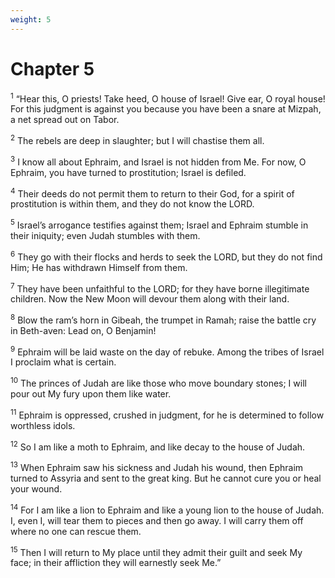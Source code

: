 ```yaml
---
weight: 5
---
```


# Chapter 5

<sup>1</sup> “Hear this, O priests! Take heed, O house of Israel! Give ear, O royal house! For this judgment is against you because you have been a snare at Mizpah, a net spread out on Tabor. 

<sup>2</sup> The rebels are deep in slaughter; but I will chastise them all. 

<sup>3</sup> I know all about Ephraim, and Israel is not hidden from Me. For now, O Ephraim, you have turned to prostitution; Israel is defiled. 

<sup>4</sup> Their deeds do not permit them to return to their God, for a spirit of prostitution is within them, and they do not know the LORD. 

<sup>5</sup> Israel’s arrogance testifies against them; Israel and Ephraim stumble in their iniquity; even Judah stumbles with them. 

<sup>6</sup> They go with their flocks and herds to seek the LORD, but they do not find Him; He has withdrawn Himself from them. 

<sup>7</sup> They have been unfaithful to the LORD; for they have borne illegitimate children. Now the New Moon will devour them along with their land. 

<sup>8</sup> Blow the ram’s horn in Gibeah, the trumpet in Ramah; raise the battle cry in Beth-aven: Lead on, O Benjamin! 

<sup>9</sup> Ephraim will be laid waste on the day of rebuke. Among the tribes of Israel I proclaim what is certain. 

<sup>10</sup> The princes of Judah are like those who move boundary stones; I will pour out My fury upon them like water. 

<sup>11</sup> Ephraim is oppressed, crushed in judgment, for he is determined to follow worthless idols. 

<sup>12</sup> So I am like a moth to Ephraim, and like decay to the house of Judah. 

<sup>13</sup> When Ephraim saw his sickness and Judah his wound, then Ephraim turned to Assyria and sent to the great king. But he cannot cure you or heal your wound. 

<sup>14</sup> For I am like a lion to Ephraim and like a young lion to the house of Judah. I, even I, will tear them to pieces and then go away. I will carry them off where no one can rescue them. 

<sup>15</sup> Then I will return to My place until they admit their guilt and seek My face; in their affliction they will earnestly seek Me.” 


